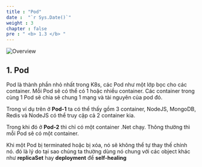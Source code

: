 ```yaml
---
title : "Pod"
date :  "`r Sys.Date()`" 
weight : 3 
chapter : false
pre : " <b> 1.3 </b> "
---
```


![Overview](/fcj-ss2-workshop-001/images/1-Basic_concepts./04.png)

## 1. Pod

Pod là thành phần nhỏ nhất trong K8s, các Pod như một lớp bọc cho các container. Mỗi Pod sẽ có thể có 1 hoặc nhiều container. Các container trong cùng 1 Pod sẽ chia sẽ chung 1 mạng và tài nguyên của pod đó.

Trong ví dụ trên ở **Pod-1** ta có thể thấy gồm 3 container, NodeJS, MongoDB, Redis và NodeJS có thể truy cập cả 2 container kia.

Trong khi đó ở **Pod-2** thì chỉ có một container .Net chạy. Thông thường thì mỗi Pod sẽ có một container.

Khi một Pod bị terminated hoặc bị xóa, nó sẽ không thể tự thay thế chính nó. đó là lý do tại sao chúng ta thường dùng nó chung với các object khác như **replicaSet** hay **deployment** để **self-healing**


